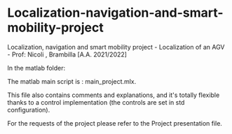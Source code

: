 # Localization-navigation-and-smart-mobility-project
Localization, navigation and smart mobility project - Localization of an AGV - Prof: Nicoli , Brambilla [A.A. 2021/2022]


In the matlab folder:

The matlab main script is : main_project.mlx. 

This file also contains comments and explanations, and it's totally flexible thanks to a control implementation (the controls are set in std configuration).

For the requests of the project please refer to the Project presentation file.
